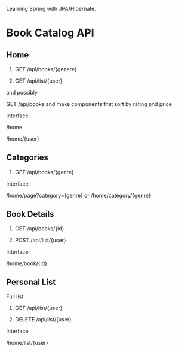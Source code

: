 Learning Spring with JPA/Hibernate.

# Book Catalog API 

## Home

1. GET /api/books/{genere}

2. GET /api/list/{user}

and possibly

GET /api/books and make components that sort by rating and price

Interface:

/home

/home/{user}

## Categories

1. GET /api/books/{genre}

Interface:

/home/page?category={genre} or /home/category/{genre}

## Book Details

1. GET /api/books/{id}

2. POST /api/list/{user}

Interface:

/home/book/{id}

## Personal List

Full list

1. GET /api/list/{user}

2. DELETE /api/list/{user}

Interface

/home/list/{user}
